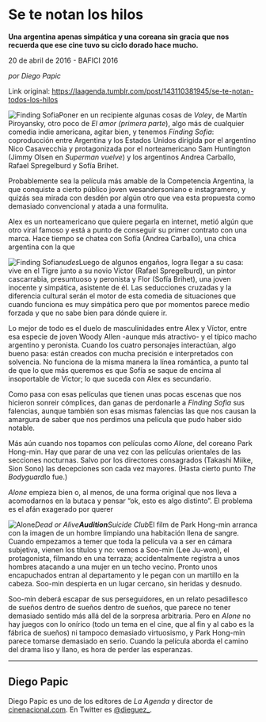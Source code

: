 # Se te notan los hilos

**Una argentina apenas simpática y una coreana sin gracia que nos recuerda que ese cine tuvo su ciclo dorado hace mucho.**

20 de abril de 2016 - BAFICI 2016

_por Diego Papic_

Link original: https://laagenda.tumblr.com/post/143110381945/se-te-notan-todos-los-hilos

![Finding Sofia](https://64.media.tumblr.com/85d4d7b9109cb23bd1ff007ea37cbc14/tumblr_inline_pk01z0RV2a1t6q87u_500.jpg)Poner en un recipiente algunas cosas de
*Voley*, de Martín Piroyansky, otro poco de *El amor (primera parte*),
algo más de cualquier comedia indie americana, agitar bien, y
tenemos *Finding Sofia*: coproducción entre Argentina y los Estados
Unidos dirigida por el argentino Nico Casavecchia y protagonizada por
el norteamericano Sam Huntington (Jimmy Olsen en *Superman vuelve*) y
los argentinos Andrea Carballo, Rafael Spregelburd y Sofía Brihet.

Probablemente sea la película más
amable de la Competencia Argentina, la que conquiste a cierto público
joven wesandersoniano e instagramero, y quizás sea mirada con desdén
por algún otro que vea esta propuesta como demasiado convencional y
atada a una formulita.

Alex es un norteamericano que quiere
pegarla en internet, metió algún que otro viral famoso y está a
punto de conseguir su primer contrato con una marca. Hace tiempo se
chatea con Sofía (Andrea Carballo), una chica argentina con la que


![Finding Sofia](https://64.media.tumblr.com/85d4d7b9109cb23bd1ff007ea37cbc14/tumblr_inline_pk01z0RV2a1t6q87u_250.jpg)*nudes*Luego de algunos engaños, logra llegar
a su casa: vive en el Tigre junto a su novio Víctor (Rafael
Spregelburd), un pintor cascarrabia, presuntuoso y peronista y Flor
(Sofía Brihet), una joven inocente y simpática, asistente de él.
Las seducciones cruzadas y la diferencia cultural serán el motor de
esta comedia de situaciones que cuando funciona es muy simpática
pero que por momentos parece medio forzada y que no sabe bien para
dónde quiere ir.

Lo mejor de todo es el duelo de
masculinidades entre Alex y Víctor, entre esa especie de joven Woody
Allen -aunque más atractivo- y el típico macho argentino y
peronista. Cuando los cuatro personajes interactúan, algo bueno
pasa: están creados con mucha precisión e interpretados con
solvencia. No funciona de la misma manera la línea romántica, a
punto tal de que lo que más queremos es que Sofía se saque de
encima al insoportable de Víctor; lo que suceda con Alex es
secundario.

Como pasa con esas películas que
tienen unas pocas escenas que nos hicieron sonreir cómplices, dan
ganas de perdonarle a *Finding Sofia* sus falencias, aunque también
son esas mismas falencias las que nos causan la amargura de saber que
nos perdimos una película que pudo haber sido notable.

Más aún cuando nos topamos con
películas como *Alone*, del coreano Park Hong-min. Hay que parar de
una vez con las películas orientales de las secciones nocturnas.
Salvo por los directores consagrados (Takashi Miike, Sion Sono) las
decepciones son cada vez mayores. (Hasta cierto punto *The Bodyguard*lo fue.)

*Alone* empieza bien o, al menos, de una
forma original que nos lleva a acomodarnos en la butaca y pensar “ok,
esto es algo distinto”. El problema es el afán exagerado por
querer 

![Alone](https://64.media.tumblr.com/4a5646ee8cd8d384ff425fa9e1ed19a1/tumblr_inline_pk01z0y4fY1t6q87u_250.jpg)*Dead or Alive**Audition**Suicide
Club*El film de Park Hong-min arranca con la imagen de un
hombre limpiando una habitación llena de sangre. Cuando empezamos a
temer que toda la película va a ser en cámara subjetiva, vienen los
títulos y no: vemos a Soo-min (Lee
Ju-won), el protagonista, filmando
en una terraza; accidentalmente registra a unos hombres atacando a
una mujer en un techo vecino. Pronto unos encapuchados entran al departamento
y le pegan con un martillo en la cabeza. Soo-min despierta en un
lugar cercano, sin heridas y desnudo.

Soo-min deberá escapar de sus
perseguidores, en un relato pesadillesco de sueños dentro de sueños
dentro de sueños, que parece no tener demasiado sentido más allá
del de la sorpresa arbitraria. Pero en *Alone* no hay juegos con lo
onírico (todo un tema en el cine, que al fin y al cabo es la fábrica
de sueños) ni tampoco demasiado virtuosismo, y Park Hong-min parece
tomarse demasiado en serio. Cuando la película aborda el camino del
drama liso y llano, es hora de perder las esperanzas.   




---

 Diego Papic
------------

 Diego Papic es uno de los editores de *La Agenda* y director de [cinenacional.com](http://www.cinenacional.com). En Twitter es [@dieguez\_](http://www.twitter.com/dieguez_). 

